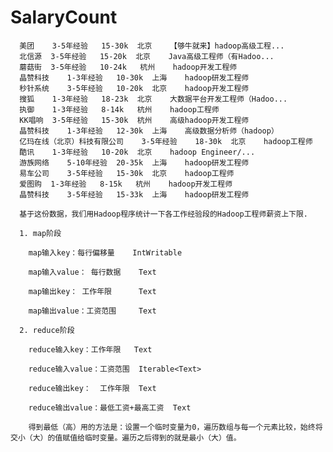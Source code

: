 # SalaryCount

      美团    3-5年经验   15-30k  北京    【够牛就来】hadoop高级工程...
      北信源  3-5年经验   15-20k  北京    Java高级工程师（有Hadoo...
      蘑菇街  3-5年经验   10-24k   杭州    hadoop开发工程师
      晶赞科技    1-3年经验   10-30k  上海    hadoop研发工程师
      秒针系统    3-5年经验   10-20k  北京    hadoop开发工程师
      搜狐    1-3年经验   18-23k  北京    大数据平台开发工程师（Hadoo...
      执御    1-3年经验   8-14k   杭州    hadoop工程师
      KK唱响  3-5年经验   15-30k  杭州    高级hadoop开发工程师
      晶赞科技    1-3年经验   12-30k  上海    高级数据分析师（hadoop）
      亿玛在线（北京）科技有限公司    3-5年经验    18-30k  北京    hadoop工程师
      酷讯    1-3年经验   10-20k  北京    hadoop Engineer/...
      游族网络    5-10年经验  20-35k  上海    hadoop研发工程师
      易车公司    3-5年经验   15-30k  北京    hadoop工程师
      爱图购  1-3年经验   8-15k   杭州    hadoop开发工程师
      晶赞科技    3-5年经验   15-33k  上海    hadoop研发工程师
      
      基于这份数据，我们用Hadoop程序统计一下各工作经验段的Hadoop工程师薪资上下限.
      
      1. map阶段
      
        map输入key：每行偏移量    IntWritable 
      
        map输入value： 每行数据    Text
      
        map输出key： 工作年限      Text
      
        map输出value：工资范围     Text    
        
      2. reduce阶段
      
        reduce输入key：工作年限   Text
        
        reduce输入value：工资范围  Iterable<Text>
        
        reduce输出key：  工作年限  Text
        
        reduce输出value：最低工资+最高工资  Text
        
        得到最低（高）用的方法是：设置一个临时变量为0，遍历数组与每一个元素比较，始终将交小（大）的值赋值给临时变量。遍历之后得到的就是最小（大）值。  
        
        
